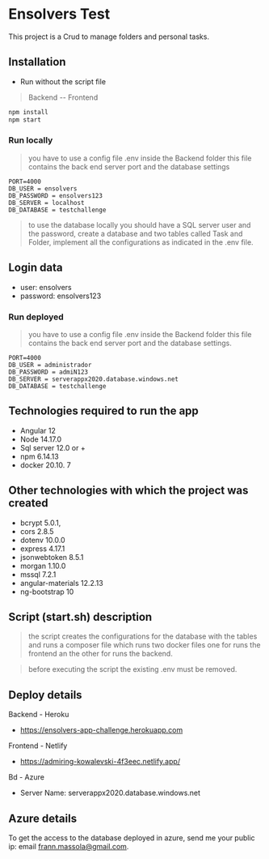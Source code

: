 # Ensolvers Test

This project is a Crud to manage folders and personal tasks.

## Installation

- Run without the script file
>Backend -- Frontend
```bash
npm install
npm start
```

### Run locally
>you have to use a config file .env inside the Backend folder
this file contains the back end server port and the database settings
```
PORT=4000
DB_USER = ensolvers
DB_PASSWORD = ensolvers123
DB_SERVER = localhost
DB_DATABASE = testchallenge
```
>to use the database locally you should have a SQL server user and the password, create a database and two tables called Task and Folder, implement all the configurations as indicated in the .env file.

## Login data
- user: ensolvers
- password: ensolvers123

### Run deployed
>you have to use a config file .env inside the Backend folder
this file contains the back end server port and the database settings.
```
PORT=4000
DB_USER = administrador
DB_PASSWORD = admiN123
DB_SERVER = serverappx2020.database.windows.net
DB_DATABASE = testchallenge
```
## Technologies required to run the app
- Angular 12
- Node 14.17.0
- Sql server 12.0 or +
- npm 6.14.13
- docker 20.10. 7
## Other technologies with which the project was created
- bcrypt 5.0.1,
- cors 2.8.5 
- dotenv 10.0.0
- express 4.17.1
- jsonwebtoken 8.5.1
- morgan 1.10.0
- mssql 7.2.1
- angular-materials 12.2.13
- ng-bootstrap 10

## Script (start.sh) description
>the script creates the configurations for the database with the tables and runs a composer file which runs two docker files one for runs the frontend an the other for runs the backend.

>before executing the script the existing .env must be removed.

## Deploy details
Backend - Heroku
- https://ensolvers-app-challenge.herokuapp.com

Frontend - Netlify
- https://admiring-kowalevski-4f3eec.netlify.app/

Bd - Azure
- Server Name: serverappx2020.database.windows.net

## Azure details
To get the access to the database deployed in azure, send me your public ip: email frann.massola@gmail.com.
